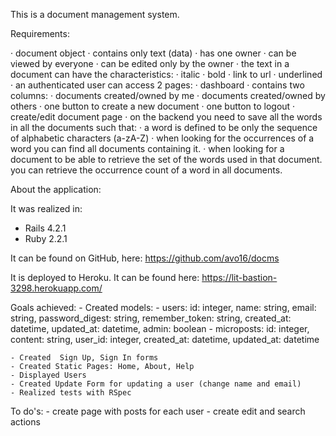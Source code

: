 This is a document management system.

Requirements:

·  document object
·  contains only text (data)
·  has one owner
·  can be viewed by everyone
·  can be edited only by the owner
·  the text  in a document can have the characteristics:
·  italic
·  bold
·  link to url
·  underlined
·  an authenticated user can access 2 pages:
·  dashboard
·  contains two columns:
·  documents created/owned by me
·  documents created/owned by others
·  one button to create a new document
·  one button to logout
·  create/edit document page
·  on the backend you need to save all the words in all the documents such that:
·  a word is defined to be only the sequence of alphabetic characters  (a-zA-Z)
·  when looking for the occurrences of a word you can find all documents containing it.
·  when looking for a document to be able to retrieve the set of the words used in that document.
you can retrieve the occurrence count of a word in all documents.


About the application:

It was realized in:

- Rails 4.2.1
- Ruby 2.2.1

It can be found on GitHub, here: https://github.com/avo16/docms

It is deployed to Heroku. It can be found here: https://lit-bastion-3298.herokuapp.com/

Goals achieved:
	- Created models:
  		- users: id: integer, name: string, email: string, password_digest: string, remember_token: string, created_at: 	  datetime, updated_at: datetime, admin: boolean
  		- microposts: id: integer, content: string, user_id: integer, created_at: datetime, updated_at: datetime

  	- Created  Sign Up, Sign In forms
  	- Created Static Pages: Home, About, Help
  	- Displayed Users
  	- Created Update Form for updating a user (change name and email)
  	- Realized tests with RSpec

 To do's:
 	- create page with posts for each user
 	- create edit and search actions
